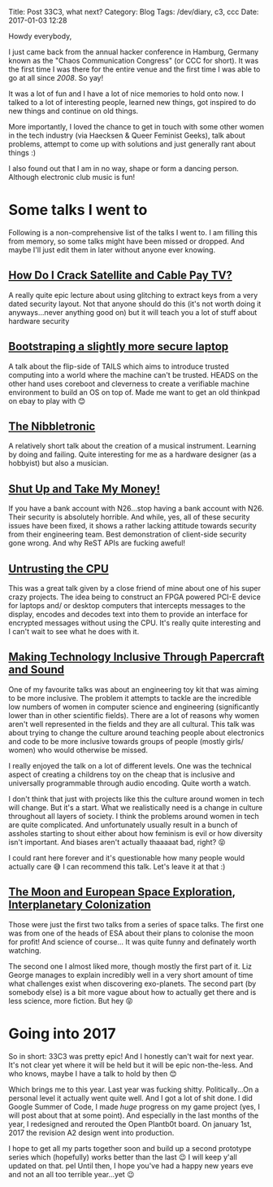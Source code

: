 Title: Post 33C3, what next?
Category: Blog
Tags: /dev/diary, c3, ccc
Date: 2017-01-03 12:28

Howdy everybody,

I just came back from the annual hacker conference in Hamburg, Germany known as the "Chaos Communication Congress" (or CCC for short). It was the first time I was there for the entire venue and the first time I was able to go at all since *2008*. So yay!

It was a lot of fun and I have a lot of nice memories to hold onto now. I talked to a lot of interesting people, learned new things, got inspired to do new things and continue on old things.

More importantly, I loved the chance to get in touch with some other women in the tech industry (via Haecksen & Queer Feminist Geeks), talk about problems, attempt to come up with solutions and just generally rant about things :)

I also found out that I am in no way, shape or form a dancing person. Although electronic club music is fun!

# Some talks I went to

Following is a non-comprehensive list of the talks I went to. I am filling this from memory, so some talks might have been missed or dropped. And maybe I'll just edit them in later without anyone ever knowing.


## [How Do I Crack Satellite and Cable Pay TV?](https://fahrplan.events.ccc.de/congress/2016/Fahrplan/events/8127.html)

A really quite epic lecture about using glitching to extract keys from a very dated security layout. Not that anyone should do this (it's not worth doing it anyways...never anything good on) but it will teach you a lot of stuff about hardware security


## [Bootstraping a slightly more secure laptop](https://fahrplan.events.ccc.de/congress/2016/Fahrplan/events/8314.html)

A talk about the flip-side of TAILS which aims to introduce trusted computing into a world where the machine can't be trusted. HEADS on the other hand uses coreboot and cleverness to create a verifiable machine environment to build an OS on top of. Made me want to get an old thinkpad on ebay to play with 😊


## [The Nibbletronic](https://fahrplan.events.ccc.de/congress/2016/Fahrplan/events/7925.html)

A relatively short talk about the creation of a musical instrument. Learning by doing and failing. Quite interesting for me as a hardware designer (as a hobbyist) but also a musician.


## [Shut Up and Take My Money!](https://fahrplan.events.ccc.de/congress/2016/Fahrplan/events/7969.html)

If you have a bank account with N26...stop having a bank account with N26. Their security is absolutely horrible. And while, yes, all of these security issues have been fixed, it shows a rather lacking attitude towards security from their engineering team. Best demonstration of client-side security gone wrong. And why ReST APIs are fucking aweful!


## [Untrusting the CPU](https://fahrplan.events.ccc.de/congress/2016/Fahrplan/events/8014.html)

This was a great talk given by a close friend of mine about one of his super crazy projects. The idea being to construct an FPGA powered PCI-E device for laptops and/ or desktop computers that intercepts messages to the display, encodes and decodes text into them to provide an interface for encrypted messages without using the CPU. It's really quite interesting and I can't wait to see what he does with it.


## [Making Technology Inclusive Through Papercraft and Sound](https://fahrplan.events.ccc.de/congress/2016/Fahrplan/events/7975.html)

One of my favourite talks was about an engineering toy kit that was aiming to be more inclusive. The problem it attempts to tackle are the incredible low numbers of women in computer science and engineering (significantly lower than in other scientific fields). There are a lot of reasons why women aren't well represented in the fields and they are all cultural. This talk was about trying to change the culture around teaching people about electronics and code to be more inclusive towards groups of people (mostly girls/ women) who would otherwise be missed.

I really enjoyed the talk on a lot of different levels. One was the technical aspect of creating a childrens toy on the cheap that is inclusive and universally programmable through audio encoding. Quite worth a watch.

I don't think that just with projects like this the culture around women in tech will change. But it's a start. What we realistically need is a change in culture throughout all layers of society. I think the problems around women in tech are quite complicated. And unfortunately usually result in a bunch of assholes starting to shout either about how feminism is evil or how diversity isn't important. And biases aren't actually thaaaaat bad, right? 😝

I could rant here forever and it's questionable how many people would actually care 😅 I can recommend this talk. Let's leave it at that :)

## [The Moon and European Space Exploration](https://fahrplan.events.ccc.de/congress/2016/Fahrplan/events/8406.html), [Interplanetary Colonization](https://fahrplan.events.ccc.de/congress/2016/Fahrplan/events/7942.html)

Those were just the first two talks from a series of space talks. The first one was from one of the heads of ESA about their plans to colonise the moon for profit! And science of course... It was quite funny and definately worth watching.

The second one I almost liked more, though mostly the first part of it. Liz George manages to explain incredibly well in a very short amount of time what challenges exist when discovering exo-planets. The second part (by somebody else) is a bit more vague about how to actually get there and is less science, more fiction. But hey 😝


# Going into 2017

So in short: 33C3 was pretty epic! And I honestly can't wait for next year. It's not clear yet where it will be held but it will be epic non-the-less. And who knows, maybe I have a talk to hold by then 😊

Which brings me to this year. Last year was fucking shitty. Politically...On a personal level it actually went quite well. And I got a lot of shit done. I did Google Summer of Code, I made *huge* progress on my game project (yes, I will post about that at some point). And especially in the last months of the year, I redesigned and rerouted the Open Plantb0t board. On january 1st, 2017 the revision A2 design went into production.

I hope to get all my parts together soon and build up a second prototype series which (hopefully) works better than the last 😉 I will keep y'all updated on that.
pel
Until then, I hope you've had a happy new years eve and not an all too terrible year...yet 😉